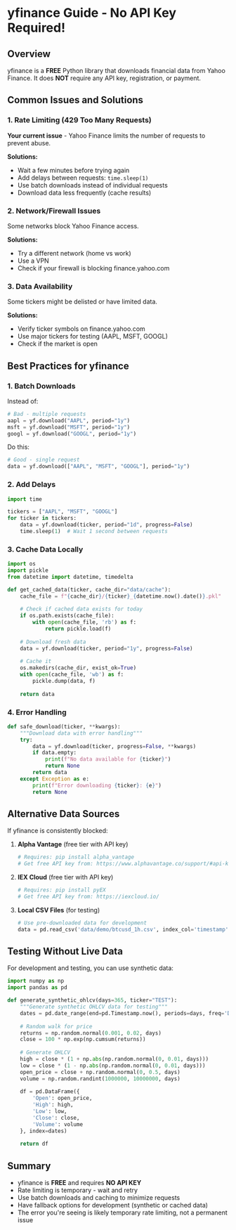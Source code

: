 # yfinance Guide - No API Key Required!

## Overview
yfinance is a **FREE** Python library that downloads financial data from Yahoo Finance. It does **NOT** require any API key, registration, or payment.

## Common Issues and Solutions

### 1. Rate Limiting (429 Too Many Requests)
**Your current issue** - Yahoo Finance limits the number of requests to prevent abuse.

**Solutions:**
- Wait a few minutes before trying again
- Add delays between requests: `time.sleep(1)`
- Use batch downloads instead of individual requests
- Download data less frequently (cache results)

### 2. Network/Firewall Issues
Some networks block Yahoo Finance access.

**Solutions:**
- Try a different network (home vs work)
- Use a VPN
- Check if your firewall is blocking finance.yahoo.com

### 3. Data Availability
Some tickers might be delisted or have limited data.

**Solutions:**
- Verify ticker symbols on finance.yahoo.com
- Use major tickers for testing (AAPL, MSFT, GOOGL)
- Check if the market is open

## Best Practices for yfinance

### 1. Batch Downloads
Instead of:
```python
# Bad - multiple requests
aapl = yf.download("AAPL", period="1y")
msft = yf.download("MSFT", period="1y")
googl = yf.download("GOOGL", period="1y")
```

Do this:
```python
# Good - single request
data = yf.download(["AAPL", "MSFT", "GOOGL"], period="1y")
```

### 2. Add Delays
```python
import time

tickers = ["AAPL", "MSFT", "GOOGL"]
for ticker in tickers:
    data = yf.download(ticker, period="1d", progress=False)
    time.sleep(1)  # Wait 1 second between requests
```

### 3. Cache Data Locally
```python
import os
import pickle
from datetime import datetime, timedelta

def get_cached_data(ticker, cache_dir="data/cache"):
    cache_file = f"{cache_dir}/{ticker}_{datetime.now().date()}.pkl"
    
    # Check if cached data exists for today
    if os.path.exists(cache_file):
        with open(cache_file, 'rb') as f:
            return pickle.load(f)
    
    # Download fresh data
    data = yf.download(ticker, period="1y", progress=False)
    
    # Cache it
    os.makedirs(cache_dir, exist_ok=True)
    with open(cache_file, 'wb') as f:
        pickle.dump(data, f)
    
    return data
```

### 4. Error Handling
```python
def safe_download(ticker, **kwargs):
    """Download data with error handling"""
    try:
        data = yf.download(ticker, progress=False, **kwargs)
        if data.empty:
            print(f"No data available for {ticker}")
            return None
        return data
    except Exception as e:
        print(f"Error downloading {ticker}: {e}")
        return None
```

## Alternative Data Sources

If yfinance is consistently blocked:

1. **Alpha Vantage** (free tier with API key)
   ```python
   # Requires: pip install alpha_vantage
   # Get free API key from: https://www.alphavantage.co/support/#api-key
   ```

2. **IEX Cloud** (free tier with API key)
   ```python
   # Requires: pip install pyEX
   # Get free API key from: https://iexcloud.io/
   ```

3. **Local CSV Files** (for testing)
   ```python
   # Use pre-downloaded data for development
   data = pd.read_csv('data/demo/btcusd_1h.csv', index_col='timestamp', parse_dates=True)
   ```

## Testing Without Live Data

For development and testing, you can use synthetic data:

```python
import numpy as np
import pandas as pd

def generate_synthetic_ohlcv(days=365, ticker="TEST"):
    """Generate synthetic OHLCV data for testing"""
    dates = pd.date_range(end=pd.Timestamp.now(), periods=days, freq='D')
    
    # Random walk for price
    returns = np.random.normal(0.001, 0.02, days)
    close = 100 * np.exp(np.cumsum(returns))
    
    # Generate OHLCV
    high = close * (1 + np.abs(np.random.normal(0, 0.01, days)))
    low = close * (1 - np.abs(np.random.normal(0, 0.01, days)))
    open_price = close + np.random.normal(0, 0.5, days)
    volume = np.random.randint(1000000, 10000000, days)
    
    df = pd.DataFrame({
        'Open': open_price,
        'High': high,
        'Low': low,
        'Close': close,
        'Volume': volume
    }, index=dates)
    
    return df
```

## Summary

- yfinance is **FREE** and requires **NO API KEY**
- Rate limiting is temporary - wait and retry
- Use batch downloads and caching to minimize requests
- Have fallback options for development (synthetic or cached data)
- The error you're seeing is likely temporary rate limiting, not a permanent issue
